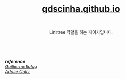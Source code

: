 <div align="center">
  <h1>
    <a href="https://gdscinha.github.io">
      gdscinha.github.io
    </a>
  </h1>
  
  <br />
  
  Linktree 역할을 하는 페이지입니다.
</div>

<br /><br /><br />

<div>
<i><strong>reference</strong></i> <br/>
<i>
    <a href="https://github.com/GuilhermeBalog/links">
      GuilhermeBalog
    </a>
  </i>
  <br />
  <i>
    <a href="https://color.adobe.com/My-Color-Theme-google-color-theme-12553122">
      Adobe Color
    </a>
  </i>
</div>

